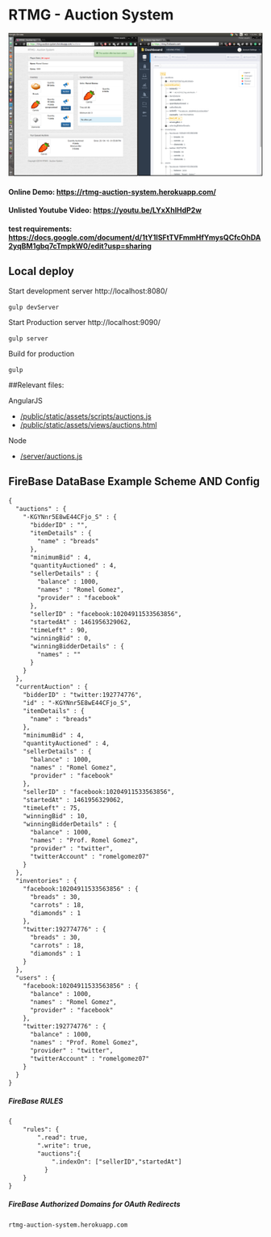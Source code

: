 # RTMG - Auction System

![Screenshot](/readmenFiles/screenshot.png)

#### Online Demo: https://rtmg-auction-system.herokuapp.com/

#### Unlisted Youtube Video: https://youtu.be/LYxXhlHdP2w

#### test requirements: https://docs.google.com/document/d/1tY1ISFtTVFmmHfYmysQCfcOhDA2yqBM1gbq7cTmpkW0/edit?usp=sharing
 
## Local deploy

Start development server http://localhost:8080/

`gulp devServer`

Start Production server http://localhost:9090/

`gulp server`

Build for production

`gulp`

##Relevant files: 

AngularJS

- [/public/static/assets/scripts/auctions.js](/public/static/assets/scripts/auctions.js) 
- [/public/static/assets/views/auctions.html](/public/static/assets/views/auctions.html)

Node

- [/server/auctions.js](/server/auctions.js)

## FireBase DataBase Example Scheme AND Config 

```
{
  "auctions" : {
    "-KGYNnr5E8wE44CFjo_S" : {
      "bidderID" : "",
      "itemDetails" : {
        "name" : "breads"
      },
      "minimumBid" : 4,
      "quantityAuctioned" : 4,
      "sellerDetails" : {
        "balance" : 1000,
        "names" : "Romel Gomez",
        "provider" : "facebook"
      },
      "sellerID" : "facebook:10204911533563856",
      "startedAt" : 1461956329062,
      "timeLeft" : 90,
      "winningBid" : 0,
      "winningBidderDetails" : {
        "names" : ""
      }
    }
  },
  "currentAuction" : {
    "bidderID" : "twitter:192774776",
    "id" : "-KGYNnr5E8wE44CFjo_S",
    "itemDetails" : {
      "name" : "breads"
    },
    "minimumBid" : 4,
    "quantityAuctioned" : 4,
    "sellerDetails" : {
      "balance" : 1000,
      "names" : "Romel Gomez",
      "provider" : "facebook"
    },
    "sellerID" : "facebook:10204911533563856",
    "startedAt" : 1461956329062,
    "timeLeft" : 75,
    "winningBid" : 10,
    "winningBidderDetails" : {
      "balance" : 1000,
      "names" : "Prof. Romel Gomez",
      "provider" : "twitter",
      "twitterAccount" : "romelgomez07"
    }
  },
  "inventories" : {
    "facebook:10204911533563856" : {
      "breads" : 30,
      "carrots" : 18,
      "diamonds" : 1
    },
    "twitter:192774776" : {
      "breads" : 30,
      "carrots" : 18,
      "diamonds" : 1
    }
  },
  "users" : {
    "facebook:10204911533563856" : {
      "balance" : 1000,
      "names" : "Romel Gomez",
      "provider" : "facebook"
    },
    "twitter:192774776" : {
      "balance" : 1000,
      "names" : "Prof. Romel Gomez",
      "provider" : "twitter",
      "twitterAccount" : "romelgomez07"
    }
  }
}
```

##### FireBase RULES

```
{
    "rules": {
        ".read": true,
        ".write": true,
        "auctions":{
            ".indexOn": ["sellerID","startedAt"]
          }
    }
}
```

##### FireBase Authorized Domains for OAuth Redirects

`rtmg-auction-system.herokuapp.com`